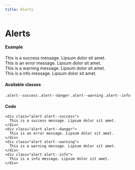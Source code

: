 ```yaml
---
title: Alerts
---
```


# Alerts

#### Example
<div class="alert alert--success">
  This is a success message. Lipsum dolor sit amet.
</div>
<div class="alert alert--danger">
  This is an error message. Lipsum dolor sit amet.
</div>
<div class="alert alert--warning">
  This is a warning message. Lipsum dolor sit amet.
</div>
<div class="alert alert--info">
  This is a info message. Lipsum dolor sit amet.
</div>

#### Available classes

`.alert--success`
`.alert--danger`
`.alert--warning`
`.alert--info`

#### Code

```
<div class="alert alert--success">
  This is a success message. Lipsum dolor sit amet.
</div>
<div class="alert alert--danger">
  This is an error message. Lipsum dolor sit amet.
</div>
<div class="alert alert--warning">
  This is a warning message. Lipsum dolor sit amet.
</div>
<div class="alert alert--info">
  This is a info message. Lipsum dolor sit amet.
</div>
```
